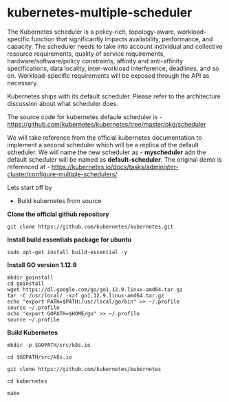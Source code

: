 # kubernetes-multiple-scheduler


The Kubernetes scheduler is a policy-rich, topology-aware, workload-specific function that significantly impacts availability, performance, and capacity. The scheduler needs to take into account individual and collective resource requirements, quality of service requirements, hardware/software/policy constraints, affinity and anti-affinity specifications, data locality, inter-workload interference, deadlines, and so on. Workload-specific requirements will be exposed through the API as necessary.


Kubernetes ships with its default scheduler. Please refer to the architecture discussion about what scheduler does. 

The source code for kubernetes defaule scheduler is - 
https://github.com/kubernetes/kubernetes/tree/master/pkg/scheduler


We will take reference from the official kubernetes documentation to implement a second scheduler which will be a replica of the default scheduler. We will name the new scheduler as - **myscheduler** adn the default scheduler will be named as **default-scheduler**. The original demo is referenced at - https://kubernetes.io/docs/tasks/administer-cluster/configure-multiple-schedulers/

Lets start off by 

* Build kubernetes from source

**Clone the official github repository**

```
git clone https://github.com/kubernetes/kubernetes.git
```

**Install build essentials package for ubuntu**

```
sudo apt-get install build-essential -y
```

**Install GO version 1.12.9**

```
mkdir goinstall
cd goinstall
wget https://dl.google.com/go/go1.12.9.linux-amd64.tar.gz
tar -C /usr/local/ -xzf go1.12.9.linux-amd64.tar.gz
echo "export PATH=$PATH:/usr/local/go/bin" >> ~/.profile
source ~/.profile
echo "export GOPATH=$HOME/go" >> ~/.profile
source ~/.profile

```

**Build Kubernetes** 

```
mkdir -p $GOPATH/src/k8s.io

cd $GOPATH/src/k8s.io

git clone https://github.com/kubernetes/kubernetes

cd kubernetes

make
```






